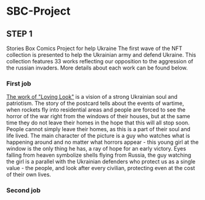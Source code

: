 # SBC-Project

## STEP 1 
Stories Box Comics Project for help Ukraine 
The first wave of the NFT collection is presented to help the Ukrainian army and defend Ukraine. This collection features 33 works reflecting our opposition to the aggression of the russian invaders.
More details about each work can be found below.
     
### First job

[The work of "Loving Look"](https://opensea.io/assets/matic/0x2953399124f0cbb46d2cbacd8a89cf0599974963/86143322425923005940680517055148775215163601153926590747261820762697882402818)
is a vision of a strong Ukrainian soul and patriotism. The story of the postcard tells about the events of wartime, when rockets fly into residential areas and people are forced to see the horror of the war right from the windows of their houses, but at the same time they do not leave their homes in the hope that this will all stop soon. People cannot simply leave their homes, as this is a part of their soul and life lived. The main character of the picture is a guy who watches what is happening around and no matter what horrors appear - this young girl at the window is the only thing he has, a ray of hope for an early victory.
  Eyes falling from heaven symbolize shells flying from Russia, the guy watching the girl is a parallel with the Ukrainian defenders who protect us as a single value - the people, and look after every civilian, protecting even at the cost of their own lives.
  
  ### Second job
  
  
